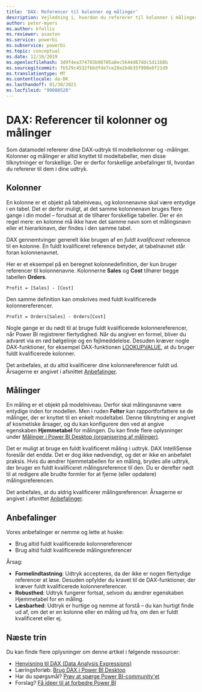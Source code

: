 ```yaml
---
title: 'DAX: Referencer til kolonner og målinger'
description: Vejledning i, hvordan du refererer til kolonner i målinger i dine DAX-udtryk.
author: peter-myers
ms.author: kfollis
ms.reviewer: asaxton
ms.service: powerbi
ms.subservice: powerbi
ms.topic: conceptual
ms.date: 12/18/2019
ms.openlocfilehash: 3d9f4ea374783b90705a8ec5644d67ddc5d1168b
ms.sourcegitcommit: fb529c4532fbbdfde7ce28e2b4b35f990e8f21d9
ms.translationtype: MT
ms.contentlocale: da-DK
ms.lasthandoff: 01/30/2021
ms.locfileid: "99088528"
---
```

# <a name="dax-column-and-measure-references"></a>DAX: Referencer til kolonner og målinger

Som datamodel refererer dine DAX-udtryk til modelkolonner og -målinger. Kolonner og målinger er altid knyttet til modeltabeller, men disse tilknytninger er forskellige. Der er derfor forskellige anbefalinger til, hvordan du refererer til dem i dine udtryk.

## <a name="columns"></a>Kolonner

En kolonne er et objekt på tabelniveau, og kolonnenavne skal være entydige i en tabel. Det er derfor muligt, at det samme kolonnenavn bruges flere gange i din model – forudsat at de tilhører forskellige tabeller. Der er én regel mere: en kolonne må ikke have det samme navn som et målingsnavn eller et hierarkinavn, der findes i den samme tabel.

DAX gennemtvinger generelt ikke brugen af en _fuldt kvalificeret_ reference til en kolonne. En fuldt kvalificeret reference betyder, at tabelnavnet står foran kolonnenavnet.

Her er et eksempel på en beregnet kolonnedefinition, der kun bruger referencer til kolonnenavne. Kolonnerne **Sales** og **Cost** tilhører begge tabellen **Orders**.

```dax
Profit = [Sales] - [Cost]
```

Den samme definition kan omskrives med fuldt kvalificerede kolonnereferencer.

```dax
Profit = Orders[Sales] - Orders[Cost]
```

Nogle gange er du nødt til at bruge fuldt kvalificerede kolonnereferencer, når Power BI registrerer flertydighed. Når du angiver en formel, bliver du advaret via en rød bølgelinje og en fejlmeddelelse. Desuden kræver nogle DAX-funktioner, for eksempel DAX-funktionen [LOOKUPVALUE](/dax/lookupvalue-function-dax), at du bruger fuldt kvalificerede kolonner.

Det anbefales, at du altid kvalificerer dine kolonnereferencer fuldt ud. Årsagerne er angivet i afsnittet [Anbefalinger](#recommendations).

## <a name="measures"></a>Målinger

En måling er et objekt på modelniveau. Derfor skal målingsnavne være entydige inden for modellen. Men i ruden **Felter** kan rapportforfattere se de målinger, der er knyttet til en enkelt modeltabel. Denne tilknytning er angivet af kosmetiske årsager, og du kan konfigurere den ved at angive egenskaben **Hjemmetabel** for målingen. Du kan finde flere oplysninger under [Målinger i Power BI Desktop (organisering af målinger)](../transform-model/desktop-measures.md#organizing-your-measures).

Det er muligt at bruge en fuldt kvalificeret måling i udtryk. DAX IntelliSense foreslår det endda. Det er dog ikke nødvendigt, og det er ikke en anbefalet praksis. Hvis du ændrer hjemmetabellen for en måling, brydes alle udtryk, der bruger en fuldt kvalificeret målingsreference til den. Du er derefter nødt til at redigere alle brudte formler for at fjerne (eller opdatere) målingsreferencen.

Det anbefales, at du aldrig kvalificerer målingsreferencer. Årsagerne er angivet i afsnittet [Anbefalinger](#recommendations).

## <a name="recommendations"></a>Anbefalinger

Vores anbefalinger er nemme og lette at huske:

- Brug altid fuldt kvalificerede kolonnereferencer
- Brug altid fuldt kvalificerede målingsreferencer

Årsag:

- **Formelindtastning**: Udtryk accepteres, da der ikke er nogen flertydige referencer at løse. Desuden opfylder du kravet til de DAX-funktioner, der kræver fuldt kvalificerede kolonnereferencer.
- **Robusthed**: Udtryk fungerer fortsat, selvom du ændrer egenskaben Hjemmetabel for en måling.
- **Læsbarhed**: Udtryk er hurtige og nemme at forstå – du kan hurtigt finde ud af, om det er en kolonne eller en måling ud fra, om den er fuldt kvalificeret eller ej.

## <a name="next-steps"></a>Næste trin

Du kan finde flere oplysninger om denne artikel i følgende ressourcer:

- [Henvisning til DAX (Data Analysis Expressions)](/dax/)
- Læringsforløb: [Brug DAX i Power BI Desktop](/learn/paths/dax-power-bi/)
- Har du spørgsmål? [Prøv at spørge Power BI-community'et](https://community.powerbi.com/)
- Forslag? [Få ideer til at forbedre Power BI](https://ideas.powerbi.com)